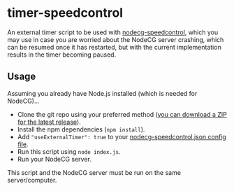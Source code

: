 # timer-speedcontrol

An external timer script to be used with [nodecg-speedcontrol](https://github.com/speedcontrol/nodecg-speedcontrol), which you may use in case you are worried about the NodeCG server crashing, which can be resumed once it has restarted, but with the current implementation results in the timer becoming paused.

## Usage

Assuming you already have Node.js installed (which is needed for NodeCG)...

* Clone the git repo using your preferred method ([you can download a ZIP for the latest release](https://github.com/speedcontrol/timer-speedcontrol/releases/latest)).
* Install the npm dependencies (`npm install`).
* Add `"useExternalTimer": true` to your [nodecg-speedcontrol.json config file](https://github.com/speedcontrol/nodecg-speedcontrol/blob/master/READMES/SpeedcontrolConfiguration.md).
* Run this script using `node index.js`.
* Run your NodeCG server.

This script and the NodeCG server must be run on the same server/computer.